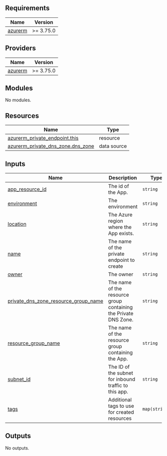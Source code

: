 <!-- BEGIN_TF_DOCS -->
## Requirements

| Name | Version |
|------|---------|
| <a name="requirement_azurerm"></a> [azurerm](#requirement\_azurerm) | >= 3.75.0 |

## Providers

| Name | Version |
|------|---------|
| <a name="provider_azurerm"></a> [azurerm](#provider\_azurerm) | >= 3.75.0 |

## Modules

No modules.

## Resources

| Name | Type |
|------|------|
| [azurerm_private_endpoint.this](https://registry.terraform.io/providers/hashicorp/azurerm/latest/docs/resources/private_endpoint) | resource |
| [azurerm_private_dns_zone.dns_zone](https://registry.terraform.io/providers/hashicorp/azurerm/latest/docs/data-sources/private_dns_zone) | data source |

## Inputs

| Name | Description | Type | Default | Required |
|------|-------------|------|---------|:--------:|
| <a name="input_app_resource_id"></a> [app\_resource\_id](#input\_app\_resource\_id) | The id of the App. | `string` | n/a | yes |
| <a name="input_environment"></a> [environment](#input\_environment) | The environment | `string` | n/a | yes |
| <a name="input_location"></a> [location](#input\_location) | The Azure region where the App exists. | `string` | n/a | yes |
| <a name="input_name"></a> [name](#input\_name) | The name of the private endpoint to create | `string` | n/a | yes |
| <a name="input_owner"></a> [owner](#input\_owner) | The owner | `string` | n/a | yes |
| <a name="input_private_dns_zone_resource_group_name"></a> [private\_dns\_zone\_resource\_group\_name](#input\_private\_dns\_zone\_resource\_group\_name) | The name of the resource group containing the Private DNS Zone. | `string` | n/a | yes |
| <a name="input_resource_group_name"></a> [resource\_group\_name](#input\_resource\_group\_name) | The name of the resource group containing the App. | `string` | n/a | yes |
| <a name="input_subnet_id"></a> [subnet\_id](#input\_subnet\_id) | The ID of the subnet for inbound traffic to this app. | `string` | n/a | yes |
| <a name="input_tags"></a> [tags](#input\_tags) | Additional tags to use for created resources | `map(string)` | n/a | yes |

## Outputs

No outputs.
<!-- END_TF_DOCS -->